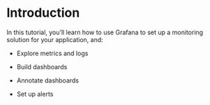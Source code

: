 # Introduction

In this tutorial, you’ll learn how to use Grafana to set up a monitoring solution for your application, and:

- Explore metrics and logs

- Build dashboards

- Annotate dashboards

- Set up alerts
